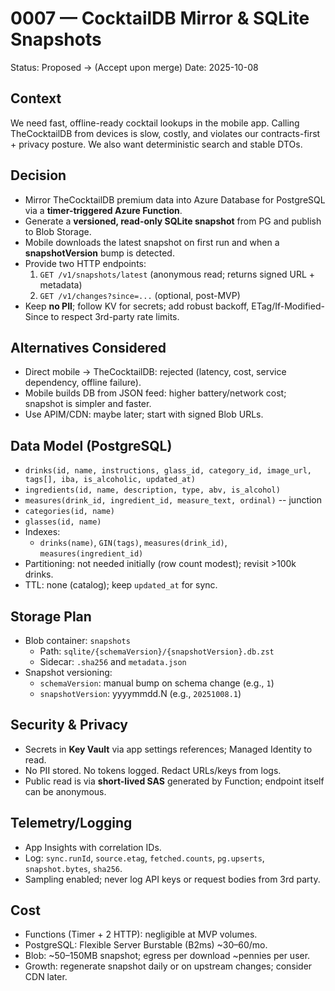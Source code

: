 # 0007 — CocktailDB Mirror & SQLite Snapshots
Status: Proposed → (Accept upon merge)
Date: 2025-10-08

## Context
We need fast, offline-ready cocktail lookups in the mobile app. Calling TheCocktailDB from devices is slow, costly, and violates our contracts-first + privacy posture. We also want deterministic search and stable DTOs.

## Decision
- Mirror TheCocktailDB premium data into Azure Database for PostgreSQL via a **timer-triggered Azure Function**.
- Generate a **versioned, read-only SQLite snapshot** from PG and publish to Blob Storage.
- Mobile downloads the latest snapshot on first run and when a **snapshotVersion** bump is detected.
- Provide two HTTP endpoints:
  1. `GET /v1/snapshots/latest` (anonymous read; returns signed URL + metadata)
  2. `GET /v1/changes?since=...` (optional, post-MVP)
- Keep **no PII**; follow KV for secrets; add robust backoff, ETag/If-Modified-Since to respect 3rd-party rate limits.

## Alternatives Considered
- Direct mobile → TheCocktailDB: rejected (latency, cost, service dependency, offline failure).
- Mobile builds DB from JSON feed: higher battery/network cost; snapshot is simpler and faster.
- Use APIM/CDN: maybe later; start with signed Blob URLs.

## Data Model (PostgreSQL)
- `drinks(id, name, instructions, glass_id, category_id, image_url, tags[], iba, is_alcoholic, updated_at)`
- `ingredients(id, name, description, type, abv, is_alcohol)`
- `measures(drink_id, ingredient_id, measure_text, ordinal)`  -- junction
- `categories(id, name)`
- `glasses(id, name)`
- Indexes:
  - `drinks(name)`, `GIN(tags)`, `measures(drink_id)`, `measures(ingredient_id)`
- Partitioning: not needed initially (row count modest); revisit >100k drinks.
- TTL: none (catalog); keep `updated_at` for sync.

## Storage Plan
- Blob container: `snapshots`
  - Path: `sqlite/{schemaVersion}/{snapshotVersion}.db.zst`
  - Sidecar: `.sha256` and `metadata.json`
- Snapshot versioning:
  - `schemaVersion`: manual bump on schema change (e.g., `1`)
  - `snapshotVersion`: yyyymmdd.N (e.g., `20251008.1`)

## Security & Privacy
- Secrets in **Key Vault** via app settings references; Managed Identity to read.
- No PII stored. No tokens logged. Redact URLs/keys from logs.
- Public read is via **short-lived SAS** generated by Function; endpoint itself can be anonymous.

## Telemetry/Logging
- App Insights with correlation IDs.
- Log: `sync.runId`, `source.etag`, `fetched.counts`, `pg.upserts`, `snapshot.bytes`, `sha256`.
- Sampling enabled; never log API keys or request bodies from 3rd party.

## Cost
- Functions (Timer + 2 HTTP): negligible at MVP volumes.
- PostgreSQL: Flexible Server Burstable (B2ms) ~$30–$60/mo.
- Blob: ~50–150MB snapshot; egress per download ~pennies per user.
- Growth: regenerate snapshot daily or on upstream changes; consider CDN later.
